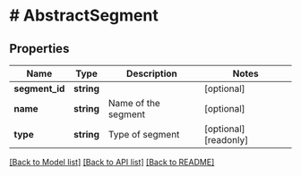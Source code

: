 # # AbstractSegment

## Properties

Name | Type | Description | Notes
------------ | ------------- | ------------- | -------------
**segment_id** | **string** |  | [optional] 
**name** | **string** | Name of the segment | [optional] 
**type** | **string** | Type of segment | [optional] [readonly] 

[[Back to Model list]](../../README.md#documentation-for-models) [[Back to API list]](../../README.md#documentation-for-api-endpoints) [[Back to README]](../../README.md)


